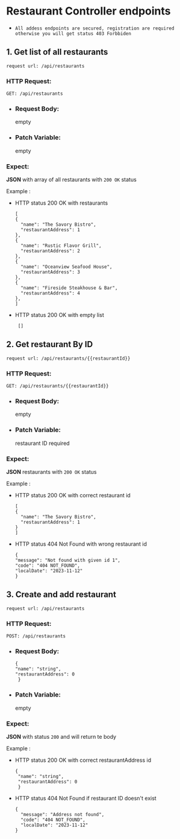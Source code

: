 # Restaurant Controller endpoints


* `All addess endpoints are secured, registration are required otherwise you will get status 403 Forbbiden`
## 1. Get list of all restaurants

`request url: /api/restaurants`
### HTTP Request:
`GET: /api/restaurants`


* ### Request Body:
  empty

* ### Patch Variable:
  empty

### Expect:
**JSON** with array of all restaurants with `200 OK` status

Example :
* HTTP status 200 OK with restaurants
  ```
  [
  {
    "name": "The Savory Bistro",
    "restaurantAddress": 1
  },
  {
    "name": "Rustic Flavor Grill",
    "restaurantAddress": 2
  },
  {
    "name": "Oceanview Seafood House",
    "restaurantAddress": 3
  },
  {
    "name": "Fireside Steakhouse & Bar",
    "restaurantAddress": 4
  },
  ]
  ```
* HTTP status 200 OK with empty list

  ```
   []
  ```


## 2. Get restaurant By ID

`request url: /api/restaurants/{{restaurantId}}`

### HTTP Request:
`GET: /api/restaurants/{{restaurantId}}`


* ### Request Body:
  empty

* ### Patch Variable:
  restaurant ID required

### Expect:
**JSON**  restaurants with `200 OK` status

Example :
* HTTP status 200 OK with correct restaurant id
  ```
  [
  {
    "name": "The Savory Bistro",
    "restaurantAddress": 1
  }
  ]
  ```
* HTTP status 404 Not Found with wrong restaurant id

  ```
  {
  "message": "Not found with given id 1",
  "code": "404 NOT_FOUND",
  "localDate": "2023-11-12"
  }
  ```
## 3. Create and add restaurant

`request url: /api/restaurants`
### HTTP Request:
`POST: /api/restaurants`


* ### Request Body:
  ```
  {
  "name": "string",
  "restaurantAddress": 0
   }  
  ```

* ### Patch Variable:
  empty

### Expect:
**JSON** with status `200` and will return te body

Example :
* HTTP status 200 OK with correct restaurantAddress id
  ```
  {
   "name": "string",
   "restaurantAddress": 0
   }
  ```
* HTTP status 404 Not Found if restaurant ID doesn't exist

  ```
  {
    "message": "Address not found",
    "code": "404 NOT_FOUND",
    "localDate": "2023-11-12"
  }
  ```



